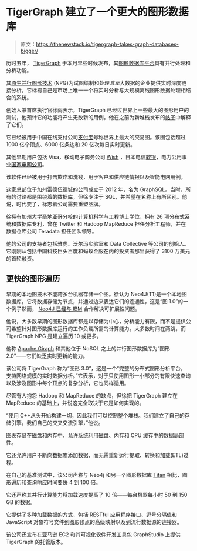 # TigerGraph 建立了一个更大的图形数据库

> 原文：<https://thenewstack.io/tigergraph-takes-graph-databases-bigger/>

历时五年， [TigerGraph](http://www.tigergraph.com/) 于本月早些时候发布，其[图形数据库平台](https://thenewstack.io/introducing-tigergraph-native-parallel-graph-database/)具有并行处理和分析功能。

其[原生并行图形技术](http://www.tigergraph.com/wp-content/uploads/2017/09/WP_NativeParallelGraphs_Final_web.pdf) (NPG)为试图绘制和处理*真正*大数据的企业提供实时深度链接分析。它标榜自己是市场上唯一一个将实时分析与大规模离线图形数据处理相结合的系统。

创始人兼首席执行官徐雨表示，TigerGraph 已经过世界上一些最大的图形用户的测试，他预计它的功能将产生无数新的用例。他在之前为新堆栈发布的[帖子](https://thenewstack.io/introducing-tigergraph-native-parallel-graph-database/)中解释了它们。

它已经被用于中国在线支付公司[支付宝](https://intl.alipay.com/)号称世界上最大的交易图。该图包括超过 1000 亿个顶点、6000 亿条边和 20 亿次每日实时更新。

其他早期用户包括 Visa，移动电子商务公司 [Wish](https://www.wish.com/) ，日本电信[软银](https://www.softbank.jp/en/)，电力公用事业[国家电网公司](http://www.sgcc.com.cn/ywlm/index.shtml)。

该软件已经被用于打击欺诈和洗钱，用于客户和供应链情报以及智能电网用例。

这家总部位于加州雷德伍德城的公司成立于 2012 年，名为 GraphSQL。当时，所有的讨论都是围绕着的数据库，但徐专注于 SQL，并希望在名称上有所区别。他说，时代变了，标志着公司需要重塑品牌。

徐拥有加州大学圣地亚哥分校的计算机科学与工程博士学位，拥有 26 项分布式系统和数据库专利，曾在 Twitter 和 Hadoop MapReduce 担任分析工程师，并在数据仓库公司 Teradata 担任团队领导。

他的公司的支持者包括雅虎、沃尔玛实验室和 Data Collective 等公司的创始人。它刚刚从包括中国科技巨头百度和蚂蚁金服在内的投资者那里获得了 3100 万美元的首轮融资。

## 更快的图形遍历

早期的本地图技术不能跨多台机器存储一个图。徐认为 Neo4J(T1)是一个本地图数据库，它将数据存储为节点，并通过边来表达它们的连通性，这是“图 1.0”的一个例子然而， [Neo4J 已经与 IBM](https://neo4j.com/blog/neo4j-on-ibm-power8/) 合作解决可扩展性问题。

他说，大多数早期的图形数据库都是以存储为中心，分析能力有限，而不是提供公司希望针对图形数据库运行的工作负载所需的计算能力。大多数时间在两跳，而 TigerGraph NPG 是建立遍历 10 或更多。

他称 [Apache Giraph](http://giraph.apache.org/) 和其他位于 NoSQL 之上的并行图形数据库为“图形 2.0”——它们缺乏实时更新的能力。

该公司将 TigerGraph 称为“图形 3.0”，这是一个“完整的分布式图形分析平台，支持网络规模的实时数据分析。”它表示，对于只使用图形一小部分的有限快速查询以及涉及图形中每个顶点的复杂分析，它也同样适用。

尽管有人抱怨 Hadoop 和 MapReduce 的缺点，但徐把 TigerGraph 建立在 MapReduce 的基础上，并说这完全取决于它是如何实现的。

“使用 C++从头开始构建一切，因此我们可以控制整个堆栈。我们建立了自己的存储引擎，我们自己的交叉交流引擎，”他说。

图表存储在磁盘和内存中，允许系统利用磁盘、内存和 CPU 缓存中的数据局部性。

它还允许用户不断向数据库添加数据，而无需重新运行提取、转换和加载(ETL)过程。

在自己的基准测试中，该公司声称与 Neo4j 和另一个图形数据库 [Titan](http://titan.thinkaurelius.com/) 相比，图形遍历和查询响应时间要快 4 到 100 倍。

它还声称其并行计算能力将加载速度提高了 10 倍——每台机器每小时 50 到 150 GB 的数据。

它提供了多种加载数据的方式，包括 RESTful 应用程序接口、逗号分隔值和 JavaScript 对象符号文件到图形顶点的高级映射以及到流行数据源的连接器。

该公司还宣布在亚马逊 EC2 和其可视化软件开发工具包 GraphStudio 上提供 TigerGraph 的托管版本。

<svg xmlns:xlink="http://www.w3.org/1999/xlink" viewBox="0 0 68 31" version="1.1"><title>Group</title> <desc>Created with Sketch.</desc></svg>